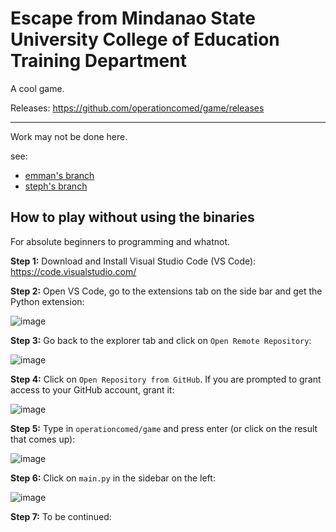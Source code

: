 # Escape from Mindanao State University College of Education Training Department
A cool game.

Releases: https://github.com/operationcomed/game/releases

----

Work may not be done here.

see:
 * [emman's branch](https://github.com/operationcomed/game/tree/emman)
 * [steph's branch](https://github.com/operationcomed/game/tree/steph)

## How to play without using the binaries
For absolute beginners to programming and whatnot.

**Step 1:** Download and Install Visual Studio Code (VS Code): https://code.visualstudio.com/

**Step 2:** Open VS Code, go to the extensions tab on the side bar and get the Python extension:

![image](https://github.com/operationcomed/game/assets/69134282/30b4eddc-14bd-41fb-a4a6-786fe752563e)

**Step 3:** Go back to the explorer tab and click on `Open Remote Repository`:

![image](https://github.com/operationcomed/game/assets/69134282/507f1c6c-4c34-46d9-a219-11bf4d8817ad)

**Step 4:** Click on `Open Repository from GitHub`. If you are prompted to grant access to your GitHub account, grant it:

![image](https://github.com/operationcomed/game/assets/69134282/ab573d3e-5306-4eb7-9ff7-daa48e915990)

**Step 5:** Type in `operationcomed/game` and press enter (or click on the result that comes up):

![image](https://github.com/operationcomed/game/assets/69134282/5090bef7-2483-4adf-bca5-9de9b8821371)

**Step 6:** Click on `main.py` in the sidebar on the left:

![image](https://github.com/operationcomed/game/assets/69134282/c34e38a3-ea9e-42b1-8248-ef1b3c1ffb28)

**Step 7:** To be continued:




